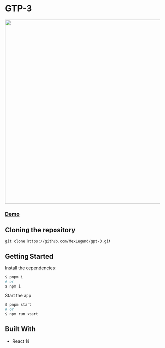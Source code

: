 # GTP-3

<img src="https://res.cloudinary.com/devmexsoft/image/upload/v1694537408/Projects%20Thumbnails/GTP-3_Thumbnail_apuo9k.png" height="600px"/>

### [Demo](https://sociopedia-network.vercel.app)

## Cloning the repository

```shell
git clone https://github.com/MexLegend/gpt-3.git
```

## Getting Started

Install the dependencies:

```sh
$ pnpm i
# or
$ npm i
```

Start the app

```sh
$ pnpm start
# or
$ npm run start
```

## Built With

- React 18
